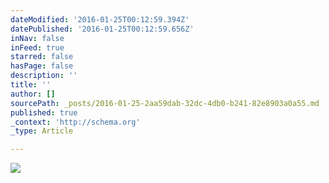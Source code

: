 ```yaml
---
dateModified: '2016-01-25T00:12:59.394Z'
datePublished: '2016-01-25T00:12:59.656Z'
inNav: false
inFeed: true
starred: false
hasPage: false
description: ''
title: ''
author: []
sourcePath: _posts/2016-01-25-2aa59dab-32dc-4db0-b241-82e8903a0a55.md
published: true
_context: 'http://schema.org'
_type: Article

---
```

![](https://the-grid-user-content.s3-us-west-2.amazonaws.com/4079060f-9c6a-4e61-97a2-17ca63ee9a16.jpg)